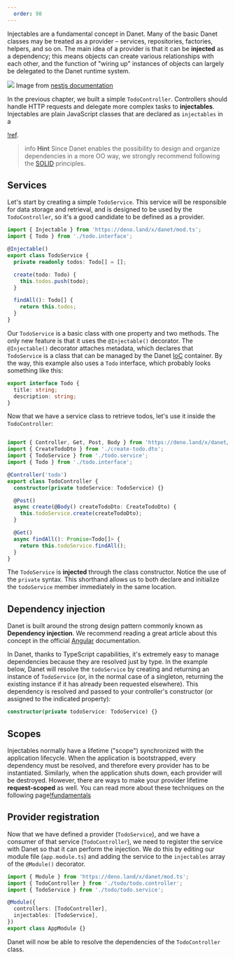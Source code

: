 ```yaml
---
  order: 98
---
```



Injectables are a fundamental concept in Danet. Many of the basic Danet classes may be treated as a provider – services, repositories, factories, helpers, and so on. The main idea of a provider is that it can be **injected** as a dependency; this means objects can create various relationships with each other, and the function of "wiring up" instances of objects can largely be delegated to the Danet runtime system.

![](https://docs.nestjs.com/assets/Components_1.png)
Image from [nestjs documentation](https://docs.nestjs.com/providers)

In the previous chapter, we built a simple `TodoController`. Controllers should handle HTTP requests and delegate more complex tasks to **injectables**. Injectables are plain JavaScript classes that are declared as `injectables` in a 

[!ref](/overview/modules.md).

> info **Hint** Since Danet enables the possibility to design and organize dependencies in a more OO way, we strongly recommend following the [SOLID](https://en.wikipedia.org/wiki/SOLID) principles.

## Services

Let's start by creating a simple `TodoService`. This service will be responsible for data storage and retrieval, and is designed to be used by the `TodoController`, so it's a good candidate to be defined as a provider.

```ts todo.service.ts
import { Injectable } from 'https://deno.land/x/danet/mod.ts';
import { Todo } from './todo.interface';

@Injectable()
export class TodoService {
  private readonly todos: Todo[] = [];

  create(todo: Todo) {
    this.todos.push(todo);
  }

  findAll(): Todo[] {
    return this.todos;
  }
}
```

Our `TodoService` is a basic class with one property and two methods. The only new feature is that it uses the `@Injectable()` decorator. The `@Injectable()` decorator attaches metadata, which declares that `TodoService`  is a class that can be managed by the Danet [IoC](https://en.wikipedia.org/wiki/Inversion_of_control) container. By the way, this example also uses a `Todo` interface, which probably looks something like this:

```ts todo.interface
export interface Todo {
  title: string;
  description: string;
}
```

Now that we have a service class to retrieve todos, let's use it inside the `TodoController`:

```ts todo.controller

import { Controller, Get, Post, Body } from 'https://deno.land/x/danet/mod.ts';
import { CreateTodoDto } from './create-todo.dto';
import { TodoService } from './todo.service';
import { Todo } from './todo.interface';

@Controller('todo')
export class TodoController {
  constructor(private todoService: TodoService) {}

  @Post()
  async create(@Body() createTodoDto: CreateTodoDto) {
    this.todoService.create(createTodoDto);
  }

  @Get()
  async findAll(): Promise<Todo[]> {
    return this.todoService.findAll();
  }
}
```

The `TodoService` is **injected** through the class constructor. Notice the use of the `private` syntax. This shorthand allows us to both declare and initialize the `todoService` member immediately in the same location.

## Dependency injection

Danet is built around the strong design pattern commonly known as **Dependency injection**. We recommend reading a great article about this concept in the official [Angular](https://angular.io/guide/dependency-injection) documentation.

In Danet, thanks to TypeScript capabilities, it's extremely easy to manage dependencies because they are resolved just by type. In the example below, Danet will resolve the `todoService` by creating and returning an instance of `TodoService` (or, in the normal case of a singleton, returning the existing instance if it has already been requested elsewhere). This dependency is resolved and passed to your controller's constructor (or assigned to the indicated property):

```ts
constructor(private todoService: TodoService) {}
```

## Scopes

Injectables normally have a lifetime ("scope") synchronized with the application lifecycle. When the application is bootstrapped, every dependency must be resolved, and therefore every provider has to be instantiated. Similarly, when the application shuts down, each provider will be destroyed. However, there are ways to make your provider lifetime **request-scoped** as well. 
You can read more about these techniques on the following page[!fundamentals](/overview/injection-scopes.md)

[//]: # (## Custom injectables)

[//]: # ()
[//]: # (Danet has a built-in inversion of control &#40;"IoC"&#41; container that resolves relationships between injectables. This feature underlies the dependency injection feature described above, but is in fact far more powerful than what we've described so far. There are several ways to define a provider: you can use plain values, classes, and either asynchronous or synchronous factories. More examples are provided [here]&#40;/fundamentals/dependency-injection&#41;.)

## Provider registration

Now that we have defined a provider (`TodoService`), and we have a consumer of that service (`TodoController`), we need to register the service with Danet so that it can perform the injection. We do this by editing our module file (`app.module.ts`) and adding the service to the `injectables` array of the `@Module()` decorator.

```ts app.module
import { Module } from 'https://deno.land/x/danet/mod.ts';
import { TodoController } from './todo/todo.controller';
import { TodoService } from './todo/todo.service';

@Module({
  controllers: [TodoController],
  injectables: [TodoService],
})
export class AppModule {}
```

Danet will now be able to resolve the dependencies of the `TodoController` class.
